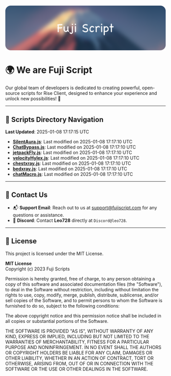 ![Banner](.github/b.webp)

# 🌍 **We are Fuji Script**

Our global team of developers is dedicated to creating powerful, open-source scripts for Rise Client, designed to enhance your experience and unlock new possibilities! 🌟

---
<!-- SCRIPTS_NAVIGATION_START -->
## 📂 **Scripts Directory Navigation**

**Last Updated**: 2025-01-08 17:17:15 UTC

- **[SilentAura.js](scripts/SilentAura.js)**: Last modified on 2025-01-08 17:17:10 UTC
- **[ChatBypass.js](scripts/ChatBypass.js)**: Last modified on 2025-01-08 17:17:10 UTC
- **[jetpackFly.js](scripts/jetpackFly.js)**: Last modified on 2025-01-08 17:17:10 UTC
- **[velocityHylex.js](scripts/velocityHylex.js)**: Last modified on 2025-01-08 17:17:10 UTC
- **[chestxray.js](scripts/chestxray.js)**: Last modified on 2025-01-08 17:17:10 UTC
- **[bedxray.js](scripts/bedxray.js)**: Last modified on 2025-01-08 17:17:10 UTC
- **[chatMacro.js](scripts/chatMacro.js)**: Last modified on 2025-01-08 17:17:10 UTC

<!-- SCRIPTS_NAVIGATION_END -->

---

## 💬 **Contact Us**  
- 📬 **Support Email**: Reach out to us at [support@fujiscript.com](mailto:support@fujiscript.com) for any questions or assistance.  
- 💬 **Discord**: Contact **Leo728** directly at `Discord@leo728`.

---

## 📜 **License**

This project is licensed under the MIT License.  

**MIT License**  
Copyright (c) 2023 Fuji Scripts  

Permission is hereby granted, free of charge, to any person obtaining a copy of this software and associated documentation files (the "Software"), to deal in the Software without restriction, including without limitation the rights to use, copy, modify, merge, publish, distribute, sublicense, and/or sell copies of the Software, and to permit persons to whom the Software is furnished to do so, subject to the following conditions:  

The above copyright notice and this permission notice shall be included in all copies or substantial portions of the Software.  

THE SOFTWARE IS PROVIDED "AS IS", WITHOUT WARRANTY OF ANY KIND, EXPRESS OR IMPLIED, INCLUDING BUT NOT LIMITED TO THE WARRANTIES OF MERCHANTABILITY, FITNESS FOR A PARTICULAR PURPOSE AND NONINFRINGEMENT. IN NO EVENT SHALL THE AUTHORS OR COPYRIGHT HOLDERS BE LIABLE FOR ANY CLAIM, DAMAGES OR OTHER LIABILITY, WHETHER IN AN ACTION OF CONTRACT, TORT OR OTHERWISE, ARISING FROM, OUT OF OR IN CONNECTION WITH THE SOFTWARE OR THE USE OR OTHER DEALINGS IN THE SOFTWARE.  
